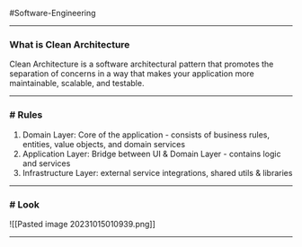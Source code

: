 #Software-Engineering 

---

### What is Clean Architecture

Clean Architecture is a software architectural pattern that promotes the separation of concerns in a way that makes your application more maintainable, scalable, and testable.

---
### # Rules

1. Domain Layer: Core of the application - consists of business rules, entities, value objects, and domain services
2. Application Layer: Bridge between UI & Domain Layer - contains logic and services
3. Infrastructure Layer: external service integrations, shared utils & libraries

---
### # Look

![[Pasted image 20231015010939.png]]

---


